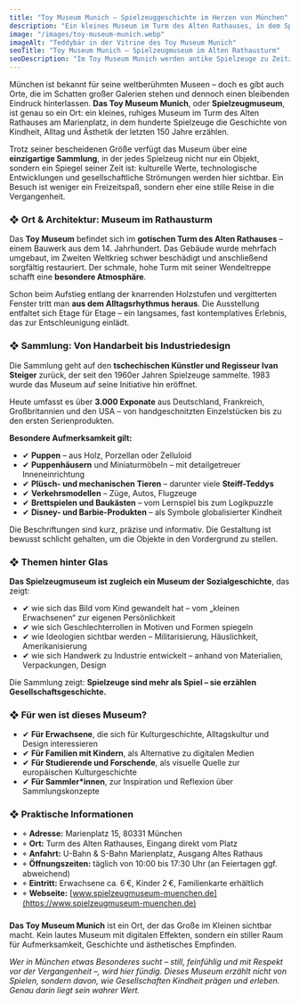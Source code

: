 ```yaml
---
title: "Toy Museum Munich – Spielzeuggeschichte im Herzen von München"
description: "Ein kleines Museum im Turm des Alten Rathauses, in dem Spielzeuge europäische Geschichte erzählen – von Puppenhäusern bis zu Steiff-Teddys und den ersten Barbies."
image: "/images/toy-museum-munich.webp"
imageAlt: "Teddybär in der Vitrine des Toy Museum Munich"
seoTitle: "Toy Museum Munich – Spielzeugmuseum im Alten Rathausturm"
seoDescription: "Im Toy Museum Munich werden antike Spielzeuge zu Zeitzeugen: Puppen, Miniaturen, Technik und Designgeschichte in einem besonderen Museum mitten in München."
---
```


München ist bekannt für seine weltberühmten Museen – doch es gibt auch Orte, die im Schatten großer Galerien stehen und dennoch einen bleibenden Eindruck hinterlassen. **Das Toy Museum Munich**, oder **Spielzeugmuseum**, ist genau so ein Ort: ein kleines, ruhiges Museum im Turm des Alten Rathauses am Marienplatz, in dem hunderte Spielzeuge die Geschichte von Kindheit, Alltag und Ästhetik der letzten 150 Jahre erzählen.

Trotz seiner bescheidenen Größe verfügt das Museum über eine **einzigartige Sammlung**, in der jedes Spielzeug nicht nur ein Objekt, sondern ein Spiegel seiner Zeit ist: kulturelle Werte, technologische Entwicklungen und gesellschaftliche Strömungen werden hier sichtbar. Ein Besuch ist weniger ein Freizeitspaß, sondern eher eine stille Reise in die Vergangenheit.

### ❖ Ort & Architektur: Museum im Rathausturm

Das **Toy Museum** befindet sich im **gotischen Turm des Alten Rathauses** – einem Bauwerk aus dem 14. Jahrhundert. Das Gebäude wurde mehrfach umgebaut, im Zweiten Weltkrieg schwer beschädigt und anschließend sorgfältig restauriert. Der schmale, hohe Turm mit seiner Wendeltreppe schafft eine **besondere Atmosphäre**.

Schon beim Aufstieg entlang der knarrenden Holzstufen und vergitterten Fenster tritt man **aus dem Alltagsrhythmus heraus**. Die Ausstellung entfaltet sich Etage für Etage – ein langsames, fast kontemplatives Erlebnis, das zur Entschleunigung einlädt.

### ❖ Sammlung: Von Handarbeit bis Industriedesign

Die Sammlung geht auf den **tschechischen Künstler und Regisseur Ivan Steiger** zurück, der seit den 1960er Jahren Spielzeuge sammelte. 1983 wurde das Museum auf seine Initiative hin eröffnet.

Heute umfasst es über **3.000 Exponate** aus Deutschland, Frankreich, Großbritannien und den USA – von handgeschnitzten Einzelstücken bis zu den ersten Serienprodukten.

**Besondere Aufmerksamkeit gilt:**

- ✔ **Puppen** – aus Holz, Porzellan oder Zelluloid  
- ✔ **Puppenhäusern** und Miniaturmöbeln – mit detailgetreuer Inneneinrichtung  
- ✔ **Plüsch- und mechanischen Tieren** – darunter viele **Steiff-Teddys**  
- ✔ **Verkehrsmodellen** – Züge, Autos, Flugzeuge  
- ✔ **Brettspielen und Baukästen** – vom Lernspiel bis zum Logikpuzzle  
- ✔ **Disney- und Barbie-Produkten** – als Symbole globalisierter Kindheit  

Die Beschriftungen sind kurz, präzise und informativ. Die Gestaltung ist bewusst schlicht gehalten, um die Objekte in den Vordergrund zu stellen.

### ❖ Themen hinter Glas

**Das Spielzeugmuseum ist zugleich ein Museum der Sozialgeschichte**, das zeigt:

- ✔ wie sich das Bild vom Kind gewandelt hat – vom „kleinen Erwachsenen“ zur eigenen Persönlichkeit  
- ✔ wie sich Geschlechterrollen in Motiven und Formen spiegeln  
- ✔ wie Ideologien sichtbar werden – Militarisierung, Häuslichkeit, Amerikanisierung  
- ✔ wie sich Handwerk zu Industrie entwickelt – anhand von Materialien, Verpackungen, Design  

Die Sammlung zeigt: **Spielzeuge sind mehr als Spiel – sie erzählen Gesellschaftsgeschichte.**

### ❖ Für wen ist dieses Museum?

- ✔ **Für Erwachsene**, die sich für Kulturgeschichte, Alltagskultur und Design interessieren  
- ✔ **Für Familien mit Kindern**, als Alternative zu digitalen Medien  
- ✔ **Für Studierende und Forschende**, als visuelle Quelle zur europäischen Kulturgeschichte  
- ✔ **Für Sammler*innen**, zur Inspiration und Reflexion über Sammlungskonzepte  

### ❖ Praktische Informationen

- ⌖ **Adresse:** Marienplatz 15, 80331 München  
- ⌖ **Ort:** Turm des Alten Rathauses, Eingang direkt vom Platz  
- ⌖ **Anfahrt:** U-Bahn & S-Bahn Marienplatz, Ausgang Altes Rathaus  
- ⌖ **Öffnungszeiten:** täglich von 10:00 bis 17:30 Uhr (an Feiertagen ggf. abweichend)  
- ⌖ **Eintritt:** Erwachsene ca. 6 €, Kinder 2 €, Familienkarte erhältlich  
- ⌖ **Webseite:** [www.spielzeugmuseum-muenchen.de](https://www.spielzeugmuseum-muenchen.de)  

###

**Das Toy Museum Munich** ist ein Ort, der das Große im Kleinen sichtbar macht. Kein lautes Museum mit digitalen Effekten, sondern ein stiller Raum für Aufmerksamkeit, Geschichte und ästhetisches Empfinden.

_Wer in München etwas Besonderes sucht – still, feinfühlig und mit Respekt vor der Vergangenheit –, wird hier fündig. Dieses Museum erzählt nicht von Spielen, sondern davon, wie Gesellschaften Kindheit prägen und erleben. Genau darin liegt sein wahrer Wert._
